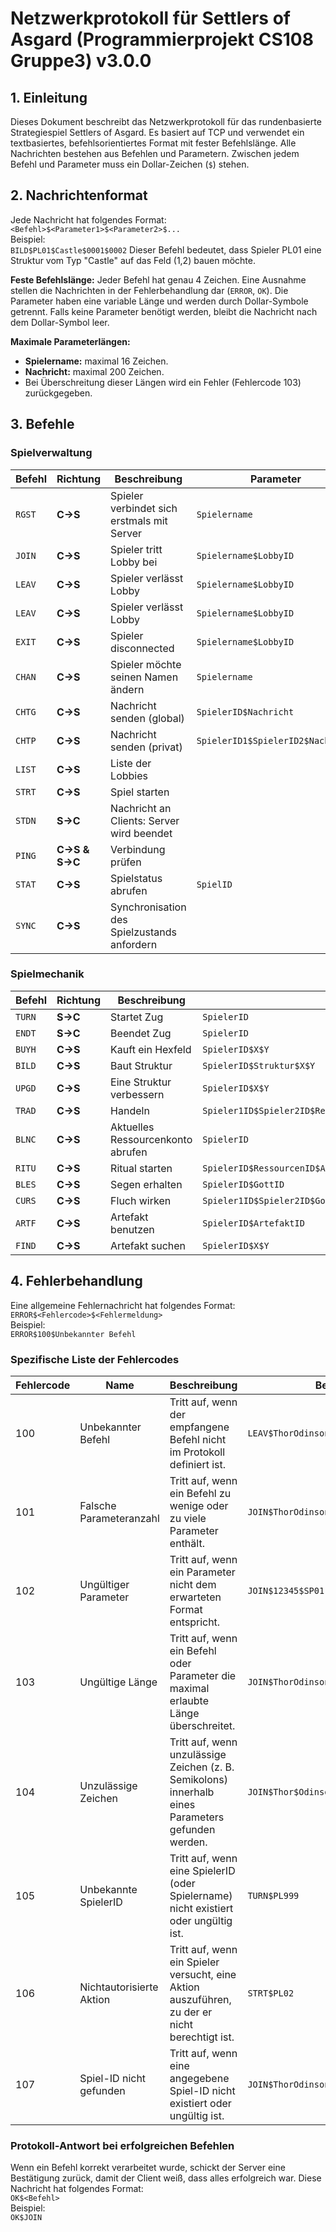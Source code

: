 # Netzwerkprotokoll für Settlers of Asgard (Programmierprojekt CS108 Gruppe3) v3.0.0

## 1. Einleitung
Dieses Dokument beschreibt das Netzwerkprotokoll für das rundenbasierte Strategiespiel Settlers of Asgard. Es basiert auf TCP und verwendet ein textbasiertes, befehlsorientiertes Format mit fester Befehlslänge. Alle Nachrichten bestehen aus Befehlen und Parametern. Zwischen jedem Befehl und Parameter muss ein Dollar-Zeichen (`$`) stehen.

## 2. Nachrichtenformat
Jede Nachricht hat folgendes Format:  
`<Befehl>$<Parameter1>$<Parameter2>$...`  
Beispiel:  
`BILD$PL01$Castle$0001$0002`
Dieser Befehl bedeutet, dass Spieler PL01 eine Struktur vom Typ "Castle" auf das Feld (1,2) bauen möchte.

**Feste Befehlslänge:** Jeder Befehl hat genau 4 Zeichen. Eine Ausnahme stellen die Nachrichten in der Fehlerbehandlung dar (`ERROR`, `OK`). Die Parameter haben eine variable Länge und werden durch Dollar-Symbole getrennt. Falls keine Parameter benötigt werden, bleibt die Nachricht nach dem Dollar-Symbol leer.

**Maximale Parameterlängen:**  
- **Spielername:** maximal 16 Zeichen.  
- **Nachricht:** maximal 200 Zeichen.  
- Bei Überschreitung dieser Längen wird ein Fehler (Fehlercode 103) zurückgegeben.

## 3. Befehle

### Spielverwaltung
| Befehl | Richtung | Beschreibung | Parameter | Beispiel |
|--------|----------|--------------|-----------|----------|
| `RGST` | **C→S** | Spieler verbindet sich erstmals mit Server | `Spielername` | `RGST$ThorOdinson` |
| `JOIN` | **C→S** | Spieler tritt Lobby bei | `Spielername$LobbyID` | `JOIN$ThorOdinson$SP01` |
| `LEAV` | **C→S** | Spieler verlässt Lobby | `Spielername$LobbyID` | `LEAV$ThorOdinson$SP01` |
| `LEAV` | **C→S** | Spieler verlässt Lobby | `Spielername$LobbyID` | `LEAV$ThorOdinson$SP01` |
| `EXIT` | **C→S** | Spieler disconnected | `Spielername$LobbyID` | `EXIT$ThorOdinson$SP01` |
| `CHAN` | **C→S** | Spieler möchte seinen Namen ändern | `Spielername` | `CHAN$LokiLaufeyson` |
| `CHTG` | **C→S** | Nachricht senden (global) | `SpielerID$Nachricht` | `CHTG$PL01$HelloWorld!` |
| `CHTP` | **C→S** | Nachricht senden (privat) | `SpielerID1$SpielerID2$Nachricht` | `CHTP$PL01$PL02$HelloWorld!` |
| `LIST` | **C→S** | Liste der Lobbies | | `LIST$` |
| `STRT` | **C→S** | Spiel starten | | `STRT$` |
| `STDN` | **S→C** | Nachricht an Clients: Server wird beendet| | `STDN$` |  
| `PING` | **C→S & S→C** | Verbindung prüfen | | `PING$` |
| `STAT` | **C→S** | Spielstatus abrufen | `SpielID` | `STAT$SP01` |
| `SYNC` | **C→S** | Synchronisation des Spielzustands anfordern | | `SYNC$` |

### Spielmechanik
| Befehl | Richtung | Beschreibung | Parameter | Beispiel |
|--------|----------|--------------|-----------|----------|
| `TURN` | **S→C** | Startet Zug | `SpielerID` | `TURN$PL01` |
| `ENDT` | **S→C** | Beendet Zug | `SpielerID` | `ENDT$PL01` |
| `BUYH` | **C→S** | Kauft ein Hexfeld | `SpielerID$X$Y` | `BUYH$PL01$0001$0002` |
| `BILD` | **C→S** | Baut Struktur | `SpielerID$Struktur$X$Y` | `BILD$PL01$Castle$0001$0002` |
| `UPGD` | **C→S** | Eine Struktur verbessern | `SpielerID$X$Y` | `UPGD$PL01$0001$0002` |
| `TRAD` | **C→S** | Handeln | `Spieler1ID$Spieler2ID$RessourcenID1$RessourcenID2$Anzahl1$Anzahl2` | `TRAD$PL01$PL02$R001$R002$0005$0020` |
| `BLNC` | **C→S** | Aktuelles Ressourcenkonto abrufen | `SpielerID` | `BLNC$PL01` |
| `RITU` | **C→S** | Ritual starten | `SpielerID$RessourcenID$Anzahl` | `RITU$SP01$R001$0005` |
| `BLES` | **C→S** | Segen erhalten | `SpielerID$GottID` | `BLES$PL01$G001` |
| `CURS` | **C→S** | Fluch wirken | `Spieler1ID$Spieler2ID$GottID` | `CURS$PL01$PL02$G002` |
| `ARTF` | **C→S** | Artefakt benutzen | `SpielerID$ArtefaktID` | `ARTF$PL01$AR01` |
| `FIND` | **C→S** | Artefakt suchen | `SpielerID$X$Y` | `FIND$PL01$0001$0002` |

## 4. Fehlerbehandlung
Eine allgemeine Fehlernachricht hat folgendes Format:  
`ERROR$<Fehlercode>$<Fehlermeldung>`  
Beispiel:  
`ERROR$100$Unbekannter Befehl`

### Spezifische Liste der Fehlercodes
| Fehlercode | Name | Beschreibung | Beispiel |
|------------|------|--------------|----------|
| 100 | Unbekannter Befehl | Tritt auf, wenn der empfangene Befehl nicht im Protokoll definiert ist. | `LEAV$ThorOdinson$SP01` |
| 101 | Falsche Parameteranzahl | Tritt auf, wenn ein Befehl zu wenige oder zu viele Parameter enthält. | `JOIN$ThorOdinson$SP01$PL01` |
| 102 | Ungültiger Parameter | Tritt auf, wenn ein Parameter nicht dem erwarteten Format entspricht. | `JOIN$12345$SP01` |
| 103 | Ungültige Länge | Tritt auf, wenn ein Befehl oder Parameter die maximal erlaubte Länge überschreitet. | `JOIN$ThorOdinson123456783456$SP01;` |
| 104 | Unzulässige Zeichen | Tritt auf, wenn unzulässige Zeichen (z. B. Semikolons) innerhalb eines Parameters gefunden werden. | `JOIN$Thor$Odinson$SP01` |
| 105 | Unbekannte SpielerID | Tritt auf, wenn eine SpielerID (oder Spielername) nicht existiert oder ungültig ist. | `TURN$PL999` |
| 106 | Nichtautorisierte Aktion | Tritt auf, wenn ein Spieler versucht, eine Aktion auszuführen, zu der er nicht berechtigt ist. | `STRT$PL02` |
| 107 | Spiel-ID nicht gefunden | Tritt auf, wenn eine angegebene Spiel-ID nicht existiert oder ungültig ist. | `JOIN$ThorOdinson$SP999` |

### Protokoll-Antwort bei erfolgreichen Befehlen
Wenn ein Befehl korrekt verarbeitet wurde, schickt der Server eine Bestätigung zurück, damit der Client weiß, dass alles erfolgreich war. Diese Nachricht hat folgendes Format:  
`OK$<Befehl>`  
Beispiel:  
`OK$JOIN`
